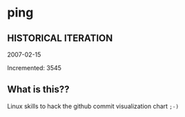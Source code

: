 # ping

## HISTORICAL ITERATION
2007-02-15

Incremented: 3545

## What is this?? 
Linux skills to hack the github commit visualization chart `;-)`
